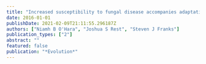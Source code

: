 ```yaml
---
title: "Increased susceptibility to fungal disease accompanies adaptation to drought in Brassica rapa"
date: 2016-01-01
publishDate: 2021-02-09T21:11:55.296187Z
authors: ["Niamh B O'Hara", "Joshua S Rest", "Steven J Franks"]
publication_types: ["2"]
abstract: ""
featured: false
publication: "*Evolution*"
---
```



